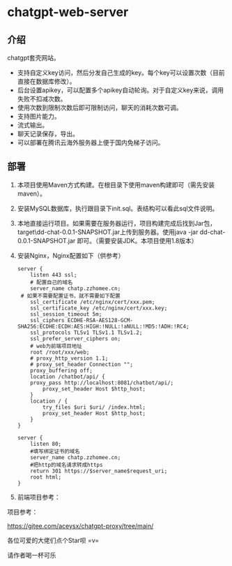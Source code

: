 # chatgpt-web-server
## 介绍

chatgpt套壳网站。

- 支持自定义key访问，然后分发自己生成的key。每个key可以设置次数（目前直接在数据库修改）。
- 后台设置apikey，可以配置多个apikey自动轮询。对于自定义key来说，调用失败不扣减次数。
- 使用次数到限制次数后即可限制访问，聊天的消耗次数可调。
- 支持图片能力。
- 流式输出。
- 聊天记录保存，导出。
- 可以部署在腾讯云海外服务器上便于国内免梯子访问。

## 部署

1. 本项目使用Maven方式构建。在根目录下使用maven构建即可（需先安装maven）。

2. 安装MySQL数据库，执行跟目录下init.sql。表结构可以看此sql文件说明。

3. 本地直接运行项目。如果需要在服务器运行，项目构建完成后找到Jar包，target\dd-chat-0.0.1-SNAPSHOT.jar上传到服务器。使用java -jar dd-chat-0.0.1-SNAPSHOT.jar 即可。（需要安装JDK。本项目使用1.8版本）

4. 安装Nginx，Nginx配置如下（供参考）

   ```nginx
   server {
       listen 443 ssl;
       # 配置自己的域名
       server_name chatp.zzhomee.cn;
   	# 如果不需要配置证书，就不需要如下配置
       ssl_certificate /etc/nginx/cert/xxx.pem;
       ssl_certificate_key /etc/nginx/cert/xxx.key;
       ssl_session_timeout 5m;
       ssl_ciphers ECDHE-RSA-AES128-GCM-SHA256:ECDHE:ECDH:AES:HIGH:!NULL:!aNULL:!MD5:!ADH:!RC4;
       ssl_protocols TLSv1 TLSv1.1 TLSv1.2;
       ssl_prefer_server_ciphers on;
       # web为前端项目地址
       root /root/xxx/web;
       # proxy_http_version 1.1;
       # proxy_set_header Connection "";
       proxy_buffering off;
       location /chatbot/api/ {
       proxy_pass http://localhost:8081/chatbot/api/;
           proxy_set_header Host $http_host;
       }
       location / {
           try_files $uri $uri/ /index.html;
           proxy_set_header Host $http_host;
       }
   }
   
   server {
       listen 80;
       #填写绑定证书的域名
       server_name chatp.zzhomee.cn;
       #把http的域名请求转成https
       return 301 https://$server_name$request_uri;
       root html;	
   }
   
   ```

   

5. 前端项目参考：



项目参考：

https://gitee.com/aceysx/chatgpt-proxy/tree/main/



各位可爱的大佬们点个Star呗 =v=

请作者喝一杯可乐





